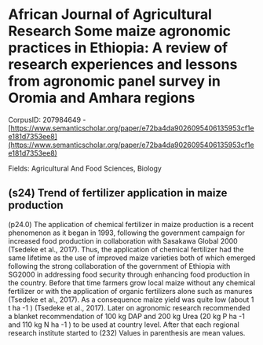 # African Journal of Agricultural Research Some maize agronomic practices in Ethiopia: A review of research experiences and lessons from agronomic panel survey in Oromia and Amhara regions

CorpusID: 207984649 - [https://www.semanticscholar.org/paper/e72ba4da9026095406135953cf1ee181d7353ee8](https://www.semanticscholar.org/paper/e72ba4da9026095406135953cf1ee181d7353ee8)

Fields: Agricultural And Food Sciences, Biology

## (s24) Trend of fertilizer application in maize production
(p24.0) The application of chemical fertilizer in maize production is a recent phenomenon as it began in 1993, following the government campaign for increased food production in collaboration with Sasakawa Global 2000 (Tsedeke et al., 2017). Thus, the application of chemical fertilizer had the same lifetime as the use of improved maize varieties both of which emerged following the strong collaboration of the government of Ethiopia with SG2000 in addressing food security through enhancing food production in the country. Before that time farmers grow local maize without any chemical fertilizer or with the application of organic fertilizers alone such as manures (Tsedeke et al., 2017). As a consequence maize yield was quite low (about 1 t ha -1 ) (Tsedeke et al., 2017). Later on agronomic research recommended a blanket recommendation of 100 kg DAP and 200 kg Urea (20 kg P ha -1 and 110 kg N ha -1 ) to be used at country level. After that each regional research institute started to  (232) Values in parenthesis are mean values.

